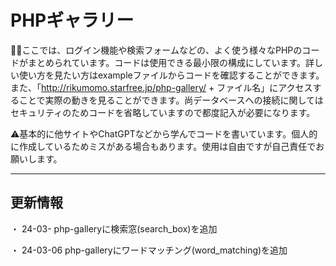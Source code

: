 # PHPギャラリー

💁‍♂️ここでは、ログイン機能や検索フォームなどの、よく使う様々なPHPのコードがまとめられています。コードは使用できる最小限の構成にしています。詳しい使い方を見たい方はexampleファイルからコードを確認することができます。また、「http://rikumomo.starfree.jp/php-gallery/ + ファイル名」にアクセスすることで実際の動きを見ることができます。尚データベースへの接続に関してはセキュリティのためコードを省略していますので都度記入が必要になります。

⚠️基本的に他サイトやChatGPTなどから学んでコードを書いています。個人的に作成しているためミスがある場合もあります。使用は自由ですが自己責任でお願いします。

***

## 更新情報

・ 24-03-
php-galleryに検索窓(search_box)を追加

・ 24-03-06
php-galleryにワードマッチング(word_matching)を追加